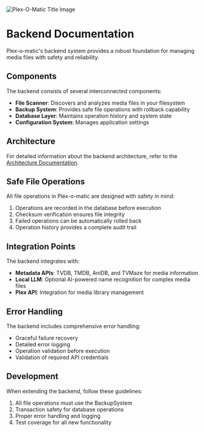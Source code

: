 ![Plex-O-Matic Title Image](../../public/Plex-O-Matic_README_Title_Image.webp)

# Backend Documentation

Plex-o-matic's backend system provides a robust foundation for managing media files with safety and reliability.

## Components

The backend consists of several interconnected components:

- **File Scanner**: Discovers and analyzes media files in your filesystem
- **Backup System**: Provides safe file operations with rollback capability
- **Database Layer**: Maintains operation history and system state
- **Configuration System**: Manages application settings

## Architecture

For detailed information about the backend architecture, refer to the [Architecture Documentation](architecture.md).

## Safe File Operations

All file operations in Plex-o-matic are designed with safety in mind:

1. Operations are recorded in the database before execution
2. Checksum verification ensures file integrity
3. Failed operations can be automatically rolled back
4. Operation history provides a complete audit trail

## Integration Points

The backend integrates with:

- **Metadata APIs**: TVDB, TMDB, AniDB, and TVMaze for media information
- **Local LLM**: Optional AI-powered name recognition for complex media files
- **Plex API**: Integration for media library management

## Error Handling

The backend includes comprehensive error handling:

- Graceful failure recovery
- Detailed error logging
- Operation validation before execution
- Validation of required API credentials

## Development

When extending the backend, follow these guidelines:

1. All file operations must use the BackupSystem
2. Transaction safety for database operations
3. Proper error handling and logging
4. Test coverage for all new functionality

